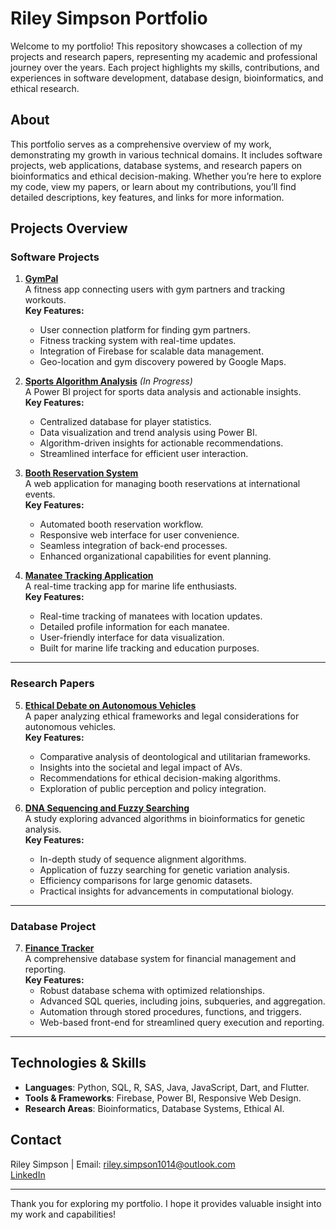 # Riley Simpson Portfolio

Welcome to my portfolio! This repository showcases a collection of my projects and research papers, representing my academic and professional journey over the years. Each project highlights my skills, contributions, and experiences in software development, database design, bioinformatics, and ethical research.

## About
This portfolio serves as a comprehensive overview of my work, demonstrating my growth in various technical domains. It includes software projects, web applications, database systems, and research papers on bioinformatics and ethical decision-making. Whether you’re here to explore my code, view my papers, or learn about my contributions, you’ll find detailed descriptions, key features, and links for more information.

## Projects Overview
### Software Projects
1. **[GymPal](https://github.com/rileysimpsom/Software-Engineering-Project)**  
   A fitness app connecting users with gym partners and tracking workouts.  
   **Key Features:**
   - User connection platform for finding gym partners.
   - Fitness tracking system with real-time updates.
   - Integration of Firebase for scalable data management.
   - Geo-location and gym discovery powered by Google Maps.

2. **[Sports Algorithm Analysis](#)** *(In Progress)*  
   A Power BI project for sports data analysis and actionable insights.  
   **Key Features:**
   - Centralized database for player statistics.
   - Data visualization and trend analysis using Power BI.
   - Algorithm-driven insights for actionable recommendations.
   - Streamlined interface for efficient user interaction.

3. **[Booth Reservation System](https://github.com/rileysimpsom/panel-expo-manager)**  
   A web application for managing booth reservations at international events.  
   **Key Features:**
   - Automated booth reservation workflow.
   - Responsive web interface for user convenience.
   - Seamless integration of back-end processes.
   - Enhanced organizational capabilities for event planning.

4. **[Manatee Tracking Application](#)**  
   A real-time tracking app for marine life enthusiasts.  
   **Key Features:**
   - Real-time tracking of manatees with location updates.
   - Detailed profile information for each manatee.
   - User-friendly interface for data visualization.
   - Built for marine life tracking and education purposes.

---

### Research Papers
5. **[Ethical Debate on Autonomous Vehicles](https://github.com/rileysimpsom/Ethics-in-CSC-Final-Paper)**  
   A paper analyzing ethical frameworks and legal considerations for autonomous vehicles.  
   **Key Features:**
   - Comparative analysis of deontological and utilitarian frameworks.
   - Insights into the societal and legal impact of AVs.
   - Recommendations for ethical decision-making algorithms.
   - Exploration of public perception and policy integration.

6. **[DNA Sequencing and Fuzzy Searching](https://github.com/rileysimpsom/DaAoA-Final-Paper)**  
   A study exploring advanced algorithms in bioinformatics for genetic analysis.  
   **Key Features:**
   - In-depth study of sequence alignment algorithms.
   - Application of fuzzy searching for genetic variation analysis.
   - Efficiency comparisons for large genomic datasets.
   - Practical insights for advancements in computational biology.

---

### Database Project
7. **[Finance Tracker](https://github.com/rileysimpsom/FinanceTrackerProject)**  
   A comprehensive database system for financial management and reporting.  
   **Key Features:**
   - Robust database schema with optimized relationships.
   - Advanced SQL queries, including joins, subqueries, and aggregation.
   - Automation through stored procedures, functions, and triggers.
   - Web-based front-end for streamlined query execution and reporting.

---

## Technologies & Skills
- **Languages**: Python, SQL, R, SAS, Java, JavaScript, Dart, and Flutter.
- **Tools & Frameworks**: Firebase, Power BI, Responsive Web Design.
- **Research Areas**: Bioinformatics, Database Systems, Ethical AI.

## Contact
Riley Simpson | Email: [riley.simpson1014@outlook.com](mailto:riley.simpson1014@outlook.com)  
[LinkedIn](https://www.linkedin.com/in/riley-simpson-766ab8224/)  

---

Thank you for exploring my portfolio. I hope it provides valuable insight into my work and capabilities!
